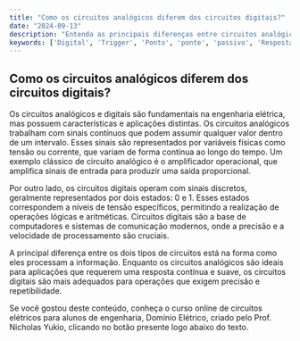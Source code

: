```yaml
---
title: "Como os circuitos analógicos diferem dos circuitos digitais?"
date: "2024-09-13"
description: "Entenda as principais diferenças entre circuitos analógicos e digitais no contexto de engenharia elétrica."
keywords: ['Digital', 'Trigger', 'Ponto', 'ponte', 'passivo', 'Resposta', 'Operação']
---
```


## Como os circuitos analógicos diferem dos circuitos digitais?

Os circuitos analógicos e digitais são fundamentais na engenharia elétrica, mas possuem características e aplicações distintas. Os circuitos analógicos trabalham com sinais contínuos que podem assumir qualquer valor dentro de um intervalo. Esses sinais são representados por variáveis físicas como tensão ou corrente, que variam de forma contínua ao longo do tempo. Um exemplo clássico de circuito analógico é o amplificador operacional, que amplifica sinais de entrada para produzir uma saída proporcional.

Por outro lado, os circuitos digitais operam com sinais discretos, geralmente representados por dois estados: 0 e 1. Esses estados correspondem a níveis de tensão específicos, permitindo a realização de operações lógicas e aritméticas. Circuitos digitais são a base de computadores e sistemas de comunicação modernos, onde a precisão e a velocidade de processamento são cruciais.

A principal diferença entre os dois tipos de circuitos está na forma como eles processam a informação. Enquanto os circuitos analógicos são ideais para aplicações que requerem uma resposta contínua e suave, os circuitos digitais são mais adequados para operações que exigem precisão e repetibilidade.

Se você gostou deste conteúdo, conheça o curso online de circuitos elétricos para alunos de engenharia, Domínio Elétrico, criado pelo Prof. Nicholas Yukio, clicando no botão presente logo abaixo do texto.
